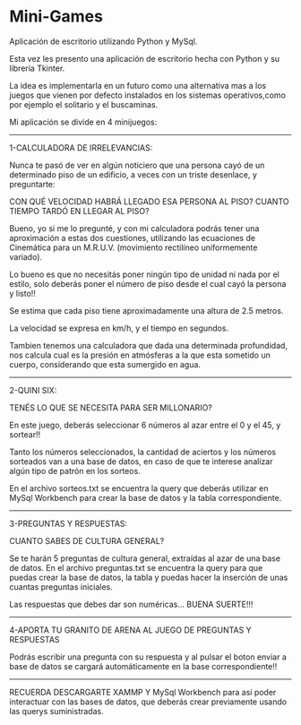 # Mini-Games
Aplicación de escritorio utilizando Python y MySql.

Esta vez les presento una aplicación de escritorio hecha con Python y su librería Tkinter.

La idea es implementarla en un futuro como una alternativa mas a los juegos que vienen por defecto instalados en los sistemas operativos,como
por ejemplo el solitario y el buscaminas.

Mi aplicación se divide en 4 minijuegos:

---------------------------------------------------------------------------------------------------------------------------------------------------------------------
1-CALCULADORA DE IRRELEVANCIAS:

Nunca te pasó de ver en algún noticiero que una persona cayó de un determinado piso de un edificio, a veces con un triste desenlace, y preguntarte:

CON QUÉ VELOCIDAD HABRÁ LLEGADO ESA PERSONA AL PISO?
CUANTO TIEMPO TARDÓ EN LLEGAR AL PISO?

Bueno, yo si me lo pregunté, y con mi calculadora podrás tener una aproximación a estas dos cuestiones, 
utilizando las ecuaciones de Cinemática para un M.R.U.V. (movimiento rectilíneo uniformemente variado).

Lo bueno es que no necesitás poner ningún tipo de unidad ni nada por el estilo, solo deberás poner el número de piso desde el cual cayó la persona
y listo!! 

Se estima que cada piso tiene aproximadamente una altura de 2.5 metros.

La velocidad se expresa en km/h, y el tiempo en segundos.

Tambien tenemos una calculadora que dada una determinada profundidad, nos calcula cual es la presión en atmósferas a la que esta sometido un cuerpo, considerando 
que esta sumergido en agua.


---------------------------------------------------------------------------------------------------------------------------------------------------------------------

2-QUINI SIX:

TENÉS LO QUE SE NECESITA PARA SER MILLONARIO?


En este juego, deberás seleccionar 6 números al azar entre el 0 y el 45, y sortear!!

Tanto los números seleccionados, la cantidad de aciertos y los números sorteados van a una base de datos, en caso de que te interese analizar algún tipo de patrón en los
sorteos.

En el archivo sorteos.txt se encuentra la query que deberás utilizar en MySql Workbench para crear la base de datos y la tabla correspondiente.


---------------------------------------------------------------------------------------------------------------------------------------------------------------------


3-PREGUNTAS Y RESPUESTAS:


CUANTO SABES DE CULTURA GENERAL?


Se te harán 5 preguntas de cultura general, extraídas al azar de una base de datos. En el archivo preguntas.txt se encuentra la query para que puedas crear la base de 
datos, la tabla y puedas hacer la inserción de unas cuantas preguntas iniciales.

Las respuestas que debes dar son numéricas... BUENA SUERTE!!!



---------------------------------------------------------------------------------------------------------------------------------------------------------------------


4-APORTA TU GRANITO DE ARENA AL JUEGO DE PREGUNTAS Y RESPUESTAS


Podrás escribir una pregunta con su respuesta y al pulsar el boton enviar a base de datos se cargará automáticamente en la base correspondiente!!



---------------------------------------------------------------------------------------------------------------------------------------------------------------------


RECUERDA DESCARGARTE XAMMP Y MySql Workbench para así poder interactuar con las bases de datos, que deberás crear previamente usando las querys suministradas.
